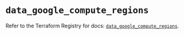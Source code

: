 # `data_google_compute_regions`

Refer to the Terraform Registry for docs: [`data_google_compute_regions`](https://registry.terraform.io/providers/hashicorp/google-beta/6.29.0/docs/data-sources/google_compute_regions).
